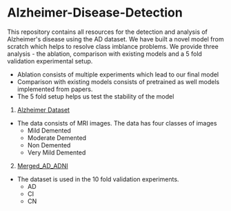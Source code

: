 # Alzheimer-Disease-Detection

This repository contains all resources for the detection and analysis of Alzheimer's disease using the AD dataset. We have built a novel model from scratch which helps to resolve class imblance problems. We provide three analysis - the ablation, comparison with existing models and a 5 fold validation experimental setup.

- Ablation consists of multiple experiments which lead to our final model
- Comparison with existing models consists of pretrained as well models implemented from papers.
- The 5 fold setup helps us test the stability of the model

1. [Alzheimer Dataset](https://www.kaggle.com/datasets/tourist55/alzheimers-dataset-4-class-of-images)
- The data consists of MRI images. The data has four classes of images
  - Mild Demented
  - Moderate Demented
  - Non Demented
  - Very Mild Demented

2. [Merged_AD_ADNI](https://www.kaggle.com/datasets/architgupta16/merged-ad-and-adni/data)
- The dataset is used in the 10 fold validation experiments.
  - AD 
  - CI 
  - CN 
